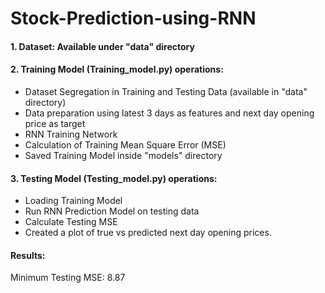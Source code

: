 # Stock-Prediction-using-RNN

#### 1. Dataset: Available under "data" directory

#### 2. Training Model (Training_model.py) operations:

- Dataset Segregation in Training and Testing Data (available in "data" directory)
- Data preparation using latest 3 days as features and next day opening price as target
- RNN Training Network
- Calculation of Training Mean Square Error (MSE)
- Saved Training Model inside "models" directory

#### 3. Testing Model (Testing_model.py) operations:

- Loading Training Model
- Run RNN Prediction Model on testing data
- Calculate Testing MSE
- Created a plot of true vs predicted next day opening prices.

#### Results:

Minimum Testing MSE: 8.87

